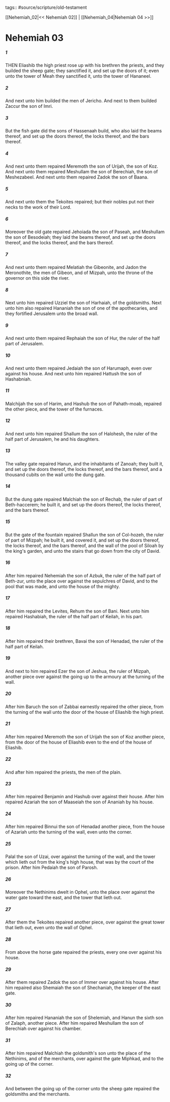 tags:: #source/scripture/old-testament

[[Nehemiah_02|<< Nehemiah 02]] | [[Nehemiah_04|Nehemiah 04 >>]]

# Nehemiah 03

##### 1

THEN Eliashib the high priest rose up with his brethren the priests, and they builded the sheep gate; they sanctified it, and set up the doors of it; even unto the tower of Meah they sanctified it, unto the tower of Hananeel.

##### 2

And next unto him builded the men of Jericho. And next to them builded Zaccur the son of Imri.

##### 3

But the fish gate did the sons of Hassenaah build, who also laid the beams thereof, and set up the doors thereof, the locks thereof, and the bars thereof.

##### 4

And next unto them repaired Meremoth the son of Urijah, the son of Koz. And next unto them repaired Meshullam the son of Berechiah, the son of Meshezabeel. And next unto them repaired Zadok the son of Baana.

##### 5

And next unto them the Tekoites repaired; but their nobles put not their necks to the work of their Lord.

##### 6

Moreover the old gate repaired Jehoiada the son of Paseah, and Meshullam the son of Besodeiah; they laid the beams thereof, and set up the doors thereof, and the locks thereof, and the bars thereof.

##### 7

And next unto them repaired Melatiah the Gibeonite, and Jadon the Meronothite, the men of Gibeon, and of Mizpah, unto the throne of the governor on this side the river.

##### 8

Next unto him repaired Uzziel the son of Harhaiah, of the goldsmiths. Next unto him also repaired Hananiah the son of one of the apothecaries, and they fortified Jerusalem unto the broad wall.

##### 9

And next unto them repaired Rephaiah the son of Hur, the ruler of the half part of Jerusalem.

##### 10

And next unto them repaired Jedaiah the son of Harumaph, even over against his house. And next unto him repaired Hattush the son of Hashabniah.

##### 11

Malchijah the son of Harim, and Hashub the son of Pahath-moab, repaired the other piece, and the tower of the furnaces.

##### 12

And next unto him repaired Shallum the son of Halohesh, the ruler of the half part of Jerusalem, he and his daughters.

##### 13

The valley gate repaired Hanun, and the inhabitants of Zanoah; they built it, and set up the doors thereof, the locks thereof, and the bars thereof, and a thousand cubits on the wall unto the dung gate.

##### 14

But the dung gate repaired Malchiah the son of Rechab, the ruler of part of Beth-haccerem; he built it, and set up the doors thereof, the locks thereof, and the bars thereof.

##### 15

But the gate of the fountain repaired Shallun the son of Col-hozeh, the ruler of part of Mizpah; he built it, and covered it, and set up the doors thereof, the locks thereof, and the bars thereof, and the wall of the pool of Siloah by the king's garden, and unto the stairs that go down from the city of David.

##### 16

After him repaired Nehemiah the son of Azbuk, the ruler of the half part of Beth-zur, unto the place over against the sepulchres of David, and to the pool that was made, and unto the house of the mighty.

##### 17

After him repaired the Levites, Rehum the son of Bani. Next unto him repaired Hashabiah, the ruler of the half part of Keilah, in his part.

##### 18

After him repaired their brethren, Bavai the son of Henadad, the ruler of the half part of Keilah.

##### 19

And next to him repaired Ezer the son of Jeshua, the ruler of Mizpah, another piece over against the going up to the armoury at the turning of the wall.

##### 20

After him Baruch the son of Zabbai earnestly repaired the other piece, from the turning of the wall unto the door of the house of Eliashib the high priest.

##### 21

After him repaired Meremoth the son of Urijah the son of Koz another piece, from the door of the house of Eliashib even to the end of the house of Eliashib.

##### 22

And after him repaired the priests, the men of the plain.

##### 23

After him repaired Benjamin and Hashub over against their house. After him repaired Azariah the son of Maaseiah the son of Ananiah by his house.

##### 24

After him repaired Binnui the son of Henadad another piece, from the house of Azariah unto the turning of the wall, even unto the corner.

##### 25

Palal the son of Uzai, over against the turning of the wall, and the tower which lieth out from the king's high house, that was by the court of the prison. After him Pedaiah the son of Parosh.

##### 26

Moreover the Nethinims dwelt in Ophel, unto the place over against the water gate toward the east, and the tower that lieth out.

##### 27

After them the Tekoites repaired another piece, over against the great tower that lieth out, even unto the wall of Ophel.

##### 28

From above the horse gate repaired the priests, every one over against his house.

##### 29

After them repaired Zadok the son of Immer over against his house. After him repaired also Shemaiah the son of Shechaniah, the keeper of the east gate.

##### 30

After him repaired Hananiah the son of Shelemiah, and Hanun the sixth son of Zalaph, another piece. After him repaired Meshullam the son of Berechiah over against his chamber.

##### 31

After him repaired Malchiah the goldsmith's son unto the place of the Nethinims, and of the merchants, over against the gate Miphkad, and to the going up of the corner.

##### 32

And between the going up of the corner unto the sheep gate repaired the goldsmiths and the merchants.

